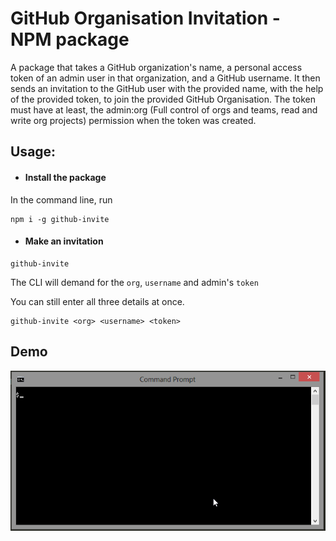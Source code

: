 # GitHub Organisation Invitation - NPM package

A package that takes a GitHub organization's name, a personal access token of an admin user in that organization, and a GitHub username. It then sends an invitation to the GitHub user with the provided name, with the help of the provided token, to join the provided GitHub Organisation. The token must have at least, the admin:org (Full control of orgs and teams, read and write org projects) permission when the token was created.

## Usage:

* #### Install the package

In the command line, run

```
npm i -g github-invite
```

* #### Make an invitation

```
github-invite
```

The CLI will demand for the `org`, `username` and admin's `token`

You can still enter all three details at once.

```
github-invite <org> <username> <token>
```


## Demo 

![Demo of NPM Package Version of GitHub Organization Invitation](../demos/npm-package.gif)